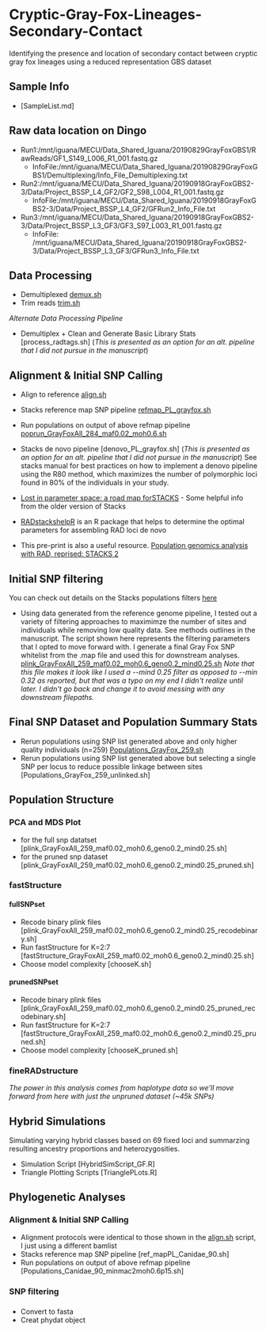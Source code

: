 # Cryptic-Gray-Fox-Lineages-Secondary-Contact
Identifying the presence and location of secondary contact between cryptic gray fox lineages using a reduced representation GBS dataset

## **Sample Info**
* [SampleList.md]

## Raw data location on Dingo
* Run1:/mnt/iguana/MECU/Data_Shared_Iguana/20190829GrayFoxGBS1/RawReads/GF1_S149_L006_R1_001.fastq.gz
  * InfoFile:/mnt/iguana/MECU/Data_Shared_Iguana/20190829GrayFoxGBS1/Demultiplexing/Info_File_Demultiplexing.txt 
* Run2:/mnt/iguana/MECU/Data_Shared_Iguana/20190918GrayFoxGBS2-3/Data/Project_BSSP_L4_GF2/GF2_S98_L004_R1_001.fastq.gz
  * InfoFile:/mnt/iguana/MECU/Data_Shared_Iguana/20190918GrayFoxGBS2-3/Data/Project_BSSP_L4_GF2/GFRun2_Info_File.txt
* Run3:/mnt/iguana/MECU/Data_Shared_Iguana/20190918GrayFoxGBS2-3/Data/Project_BSSP_L3_GF3/GF3_S97_L003_R1_001.fastq.gz
  * InfoFile: /mnt/iguana/MECU/Data_Shared_Iguana/20190918GrayFoxGBS2-3/Data/Project_BSSP_L3_GF3/GFRun3_Info_File.txt  

## **Data Processing**
* Demultiplexed [demux.sh](https://github.com/squisquater/Cryptic-Gray-Fox-Lineages-Secondary-Contact/blob/main/DataProcessing/demux.sh) 
* Trim reads [trim.sh](https://github.com/squisquater/Cryptic-Gray-Fox-Lineages-Secondary-Contact/blob/main/DataProcessing/trim.sh)

*Alternate Data Processing Pipeline*
* Demultiplex + Clean and Generate Basic Library Stats [process_radtags.sh] (*This is presented as an option for an alt. pipeline that I did not pursue in the manuscript*)

## Alignment & Initial SNP Calling
* Align to reference [align.sh](https://github.com/squisquater/Cryptic-Gray-Fox-Lineages-Secondary-Contact/blob/main/Alignment-SNPcalling/align.sh)
* Stacks reference map SNP pipeline [refmap_PL_grayfox.sh](https://github.com/squisquater/Cryptic-Gray-Fox-Lineages-Secondary-Contact/blob/main/Alignment-SNPcalling/refmap_PL_grayfox.sh)
* Run populations on output of above refmap pipeline [poprun_GrayFoxAll_284_maf0.02_moh0.6.sh](https://github.com/squisquater/Cryptic-Gray-Fox-Lineages-Secondary-Contact/blob/main/Alignment-SNPcalling/poprun_GrayFoxAll_284_maf0.02_moh0.6.sh)

* Stacks de novo pipeline [denovo_PL_grayfox.sh] (*This is presented as an option for an alt. pipeline that I did not pursue in the manuscript*) See stacks manual for best practices on how to implement a denovo pipeline using the R80 method, which maximizes the number of polymorphic loci found in 80% of the individuals in your study.
 *  [Lost in parameter space: a road map forSTACKS](https://besjournals.onlinelibrary.wiley.com/doi/epdf/10.1111/2041-210X.12775) - Some helpful info from the older version of Stacks
 *  [RADstackshelpR](https://devonderaad.github.io/RADstackshelpR/index.html) is an R package that helps to determine the optimal parameters for assembling RAD loci de novo
 *  This pre-print is also a useful resource. [Population genomics analysis with RAD, reprised: STACKS 2](https://www.biorxiv.org/content/biorxiv/early/2021/11/04/2021.11.02.466953.full.pdf) 

## Initial SNP filtering
You can check out details on the Stacks populations filters [here]( http://catchenlab.life.illinois.edu/stacks/comp/populations.php) 
* Using data generated from the reference genome pipeline, I tested out a variety of filtering approaches to maximimze the number of sites and individuals while removing low quality data. See methods outlines in the manuscript. The script shown here represents the filtering parameters that I opted to move forward with. I generate a final Gray Fox SNP whitelist from the .map file and used this for downstream analyses. [plink_GrayFoxAll_259_maf0.02_moh0.6_geno0.2_mind0.25.sh](https://github.com/squisquater/Cryptic-Gray-Fox-Lineages-Secondary-Contact/blob/main/SNP-filtering/plink_maf0.02moh0.6_mind0.9_geno0.2_mind0.32.sh)
*Note that this file makes it look like I used a --mind 0.25 filter as opposed to --min 0.32 as reported, but that was a typo on my end I didn't realize until later. I didn't go back and change it to avoid messing with any downstream filepaths.*

## Final SNP Dataset and Population Summary Stats
* Rerun populations using SNP list generated above and only higher quality individuals (n=259) [Populations_GrayFox_259.sh](https://github.com/squisquater/Cryptic-Gray-Fox-Lineages-Secondary-Contact/blob/main/PopStats/Populations_GrayFox_259.sh)
* Rerun populations using SNP list generated above but selecting a single SNP per locus to reduce possible linkage between sites [Populations_GrayFox_259_unlinked.sh]

## Population Structure
### PCA and MDS Plot
* for the full snp datatset [plink_GrayFoxAll_259_maf0.02_moh0.6_geno0.2_mind0.25.sh]
* for the pruned snp dataset [plink_GrayFoxAll_259_maf0.02_moh0.6_geno0.2_mind0.25_pruned.sh]

### fastStructure
#### fullSNPset
* Recode binary plink files [plink_GrayFoxAll_259_maf0.02_moh0.6_geno0.2_mind0.25_recodebinary.sh] 
* Run fastStructure for K=2:7 [fastStructure_GrayFoxAll_259_maf0.02_moh0.6_geno0.2_mind0.25.sh]
* Choose model complexity [chooseK.sh]
#### prunedSNPset
* Recode binary plink files [plink_GrayFoxAll_259_maf0.02_moh0.6_geno0.2_mind0.25_pruned_recodebinary.sh] 
* Run fastStructure for K=2:7 [fastStructure_GrayFoxAll_259_maf0.02_moh0.6_geno0.2_mind0.25_pruned.sh]
* Choose model complexity [chooseK_pruned.sh]

### fineRADstructure
*The power in this analysis comes from haplotype data so we'll move forward from here with just the unpruned dataset (~45k SNPs)*

## Hybrid Simulations
Simulating varying hybrid classes based on 69 fixed loci and summarzing resulting ancestry proportions and heterozygosities.
* Simulation Script [HybridSimScript_GF.R]
* Triangle Plotting Scripts [TrianglePLots.R]

## Phylogenetic Analyses
### Alignment & Initial SNP Calling
 * Alignment protocols were identical to those shown in the [align.sh](https://github.com/squisquater/Cryptic-Gray-Fox-Lineages-Secondary-Contact/blob/main/Alignment-SNPcalling/align.sh) script, I just using a different bamlist
 * Stacks reference map SNP pipeline [ref_mapPL_Canidae_90.sh]
 * Run populations on output of above refmap pipeline [Populations_Canidae_90_minmac2moh0.6p15.sh]
### SNP filtering
### 
 * Convert to fasta
 * Creat phydat object


